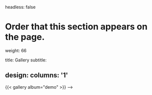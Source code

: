 <!-- ---
# An instance of the Blank widget with a Gallery page element.
# Documentation: https://wowchemy.com/docs/getting-started/page-builder/
widget: markdown

# This file represents a page section.
<!-- headless: true -->
headless: false

# Order that this section appears on the page.
weight: 66

title: Gallery
subtitle:

design:
  columns: '1'
---

{{< gallery album="demo" >}} -->
